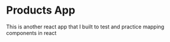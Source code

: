 # Products App
This is another react app that I built to test and practice mapping components in react